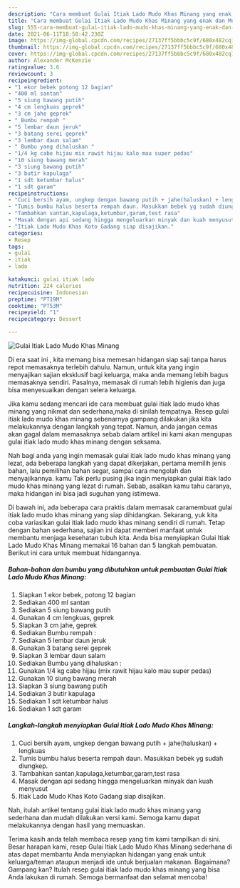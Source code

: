 ```yaml
---
description: "Cara membuat Gulai Itiak Lado Mudo Khas Minang yang enak dan Mudah Dibuat"
title: "Cara membuat Gulai Itiak Lado Mudo Khas Minang yang enak dan Mudah Dibuat"
slug: 555-cara-membuat-gulai-itiak-lado-mudo-khas-minang-yang-enak-dan-mudah-dibuat
date: 2021-06-11T18:58:42.230Z
image: https://img-global.cpcdn.com/recipes/27137ff5bbbc5c9f/680x482cq70/gulai-itiak-lado-mudo-khas-minang-foto-resep-utama.jpg
thumbnail: https://img-global.cpcdn.com/recipes/27137ff5bbbc5c9f/680x482cq70/gulai-itiak-lado-mudo-khas-minang-foto-resep-utama.jpg
cover: https://img-global.cpcdn.com/recipes/27137ff5bbbc5c9f/680x482cq70/gulai-itiak-lado-mudo-khas-minang-foto-resep-utama.jpg
author: Alexander McKenzie
ratingvalue: 3.6
reviewcount: 3
recipeingredient:
- "1 ekor bebek potong 12 bagian"
- "400 ml santan"
- "5 siung bawang putih"
- "4 cm lengkuas geprek"
- "3 cm jahe geprek"
- " Bumbu rempah "
- "5 lembar daun jeruk"
- "3 batang serei geprek"
- "3 lembar daun salam"
- " Bumbu yang dihaluskan "
- "1/4 kg cabe hijau mix rawit hijau kalo mau super pedas"
- "10 siung bawang merah"
- "3 siung bawang putih"
- "3 butir kapulaga"
- "1 sdt ketumbar halus"
- "1 sdt garam"
recipeinstructions:
- "Cuci bersih ayam, ungkep dengan bawang putih + jahe(haluskan) + lengkuas"
- "Tumis bumbu halus beserta rempah daun. Masukkan bebek yg sudah diungkep."
- "Tambahkan santan,kapulaga,ketumbar,garam,test rasa"
- "Masak dengan api sedang hingga mengeluarkan minyak dan kuah menyusut"
- "Itiak Lado Mudo Khas Koto Gadang siap disajikan."
categories:
- Resep
tags:
- gulai
- itiak
- lado

katakunci: gulai itiak lado 
nutrition: 224 calories
recipecuisine: Indonesian
preptime: "PT19M"
cooktime: "PT53M"
recipeyield: "1"
recipecategory: Dessert

---
```



![Gulai Itiak Lado Mudo Khas Minang](https://img-global.cpcdn.com/recipes/27137ff5bbbc5c9f/680x482cq70/gulai-itiak-lado-mudo-khas-minang-foto-resep-utama.jpg)

Di era  saat ini , kita memang bisa memesan hidangan siap saji tanpa harus repot memasaknya terlebih dahulu. Namun, untuk kita yang ingin menyajikan sajian eksklusif bagi keluarga, maka anda memang lebih bagus memasaknya sendiri. Pasalnya, memasak di rumah lebih higienis dan juga bisa menyesuaikan dengan selera keluarga.

Jika kamu sedang mencari ide cara membuat gulai itiak lado mudo khas minang yang nikmat dan sederhana,maka di sinilah tempatnya. Resep gulai itiak lado mudo khas minang  sebenarnya gampang dilakukan jika kita melakukannya dengan langkah yang tepat. Namun, anda jangan cemas akan gagal dalam memasaknya 
sebab dalam artikel ini kami akan mengupas gulai itiak lado mudo khas minang dengan seksama.  



Nah bagi anda yang ingin memasak gulai itiak lado mudo khas minang yang lezat, ada beberapa langkah yang dapat dikerjakan, pertama memilih jenis bahan, lalu pemilihan bahan segar, sampai cara mengolah dan menyajikannya. kamu Tak perlu pusing jika ingin menyiapkan gulai itiak lado mudo khas minang yang lezat di rumah. Sebab, asalkan kamu  tahu caranya, maka hidangan ini bisa jadi suguhan yang istimewa.

Di bawah ini, ada beberapa cara praktis  dalam memasak caramembuat gulai itiak lado mudo khas minang yang siap dihidangkan. Sekarang, yuk kita coba variasikan gulai itiak lado mudo khas minang sendiri di rumah. Tetap dengan bahan sederhana, sajian ini dapat memberi manfaat untuk membantu menjaga kesehatan tubuh kita. Anda bisa menyiapkan Gulai Itiak Lado Mudo Khas Minang memakai 16 bahan dan 5 langkah pembuatan. Berikut ini cara untuk membuat hidangannya.

<!--inarticleads1-->

##### Bahan-bahan dan bumbu yang dibutuhkan untuk pembuatan Gulai Itiak Lado Mudo Khas Minang:

1. Siapkan 1 ekor bebek, potong 12 bagian
1. Sediakan 400 ml santan
1. Sediakan 5 siung bawang putih
1. Gunakan 4 cm lengkuas, geprek
1. Siapkan 3 cm jahe, geprek
1. Sediakan  Bumbu rempah :
1. Sediakan 5 lembar daun jeruk
1. Gunakan 3 batang serei geprek
1. Siapkan 3 lembar daun salam
1. Sediakan  Bumbu yang dihaluskan :
1. Gunakan 1/4 kg cabe hijau (mix rawit hijau kalo mau super pedas)
1. Gunakan 10 siung bawang merah
1. Siapkan 3 siung bawang putih
1. Sediakan 3 butir kapulaga
1. Sediakan 1 sdt ketumbar halus
1. Sediakan 1 sdt garam




<!--inarticleads2-->

##### Langkah-langkah menyiapkan Gulai Itiak Lado Mudo Khas Minang:

1. Cuci bersih ayam, ungkep dengan bawang putih + jahe(haluskan) + lengkuas
1. Tumis bumbu halus beserta rempah daun. Masukkan bebek yg sudah diungkep.
1. Tambahkan santan,kapulaga,ketumbar,garam,test rasa
1. Masak dengan api sedang hingga mengeluarkan minyak dan kuah menyusut
1. Itiak Lado Mudo Khas Koto Gadang siap disajikan.




Nah, itulah artikel tentang  gulai itiak lado mudo khas minang  yang sederhana dan mudah dilakukan versi kami. Semoga kamu dapat melakukannya dengan hasil yang memuaskan. 

Terima kasih anda telah membaca resep yang tim kami tampilkan di sini. Besar harapan kami, resep  Gulai Itiak Lado Mudo Khas Minang sederhana di atas dapat membantu Anda menyiapkan hidangan yang enak untuk keluarga/teman ataupun menjadi ide untuk berjualan makanan. Bagaimana? Gampang kan? Itulah resep gulai itiak lado mudo khas minang yang bisa Anda lakukan di rumah. Semoga bermanfaat dan selamat mencoba!

